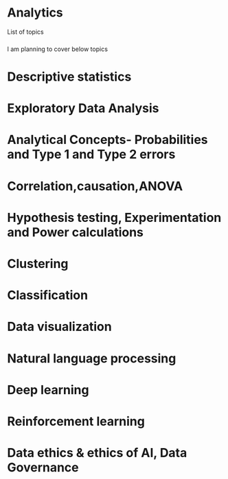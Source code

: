 # Analytics
List of topics
### 
I am planning to cover below topics
# Descriptive statistics
# Exploratory Data Analysis
# Analytical Concepts- Probabilities and Type 1 and Type 2 errors
# Correlation,causation,ANOVA
# Hypothesis testing, Experimentation and Power calculations 
# Clustering
# Classification 
# Data visualization
# Natural language processing
# Deep learning
# Reinforcement learning
# Data ethics & ethics of AI, Data Governance
